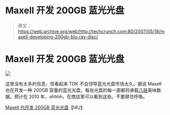 # Maxell 开发 200GB 蓝光光盘

> 原文：<https://web.archive.org/web/http://techcrunch.com:80/2007/05/18/maxell-developing-200gb-blu-ray-disc/>

# Maxell 开发 200GB 蓝光光盘

![](img/0f2c57b10be3b45ea08a33bbfd46bbf2.png)

这里没有太多的信息，但看起来 TDK 不会领导蓝光光盘市场太久。据说 Maxell 也在开发一种 200GB 容量的蓝光光盘。每张光盘的每一面都将承载[八层](https://web.archive.org/web/20210619153210/https://beta.techcrunch.com/wp-content/uploads/2007/05/taco-bell-crunchy-773115.jpg)美味数据。预计在 2010 年，ahhhh，在商店里可以看到这些。不要屏住呼吸。

[Maxell 也开发 200GB 蓝光光盘](https://web.archive.org/web/20210619153210/http://www.i4u.com/article9001.html)【I4U】